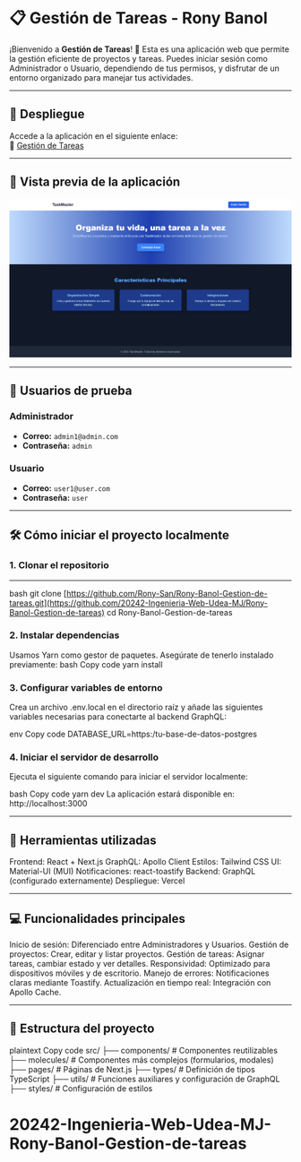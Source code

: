 ﻿# 📋 Gestión de Tareas - Rony Banol

¡Bienvenido a **Gestión de Tareas**! 🎉 Esta es una aplicación web que permite la gestión eficiente de proyectos y tareas. Puedes iniciar sesión como Administrador o Usuario, dependiendo de tus permisos, y disfrutar de un entorno organizado para manejar tus actividades.

---

## 🚀 Despliegue

Accede a la aplicación en el siguiente enlace:  
🔗 [Gestión de Tareas](https://rony-banol-gestion-de-tareas.vercel.app/)

---

## 🎨 Vista previa de la aplicación

![Vista previa de la aplicación](./public/landing.png)

---

## 👤 Usuarios de prueba

### **Administrador**

- **Correo:** `admin1@admin.com`
- **Contraseña:** `admin`

### **Usuario**

- **Correo:** `user1@user.com`
- **Contraseña:** `user`

---

## 🛠️ Cómo iniciar el proyecto localmente

### **1. Clonar el repositorio**

---

bash
git clone [https://github.com/Rony-San/Rony-Banol-Gestion-de-tareas.git](https://github.com/20242-Ingenieria-Web-Udea-MJ/Rony-Banol-Gestion-de-tareas)
cd Rony-Banol-Gestion-de-tareas

### 2. Instalar dependencias

Usamos Yarn como gestor de paquetes. Asegúrate de tenerlo instalado previamente:
bash
Copy code
yarn install

### 3. Configurar variables de entorno

Crea un archivo .env.local en el directorio raíz y añade las siguientes variables necesarias para conectarte al backend GraphQL:

env
Copy code
DATABASE_URL=https:/tu-base-de-datos-postgres

### 4. Iniciar el servidor de desarrollo

Ejecuta el siguiente comando para iniciar el servidor localmente:

bash
Copy code
yarn dev
La aplicación estará disponible en: http://localhost:3000

---

## 🧰 Herramientas utilizadas

Frontend: React + Next.js
GraphQL: Apollo Client
Estilos: Tailwind CSS
UI: Material-UI (MUI)
Notificaciones: react-toastify
Backend: GraphQL (configurado externamente)
Despliegue: Vercel

---

## 💻 Funcionalidades principales

Inicio de sesión: Diferenciado entre Administradores y Usuarios.
Gestión de proyectos: Crear, editar y listar proyectos.
Gestión de tareas: Asignar tareas, cambiar estado y ver detalles.
Responsividad: Optimizado para dispositivos móviles y de escritorio.
Manejo de errores: Notificaciones claras mediante Toastify.
Actualización en tiempo real: Integración con Apollo Cache.

---

## 📂 Estructura del proyecto

plaintext
Copy code
src/
├── components/ # Componentes reutilizables
├── molecules/ # Componentes más complejos (formularios, modales)
├── pages/ # Páginas de Next.js
├── types/ # Definición de tipos TypeScript
├── utils/ # Funciones auxiliares y configuración de GraphQL
├── styles/ # Configuración de estilos
# 20242-Ingenieria-Web-Udea-MJ-Rony-Banol-Gestion-de-tareas
